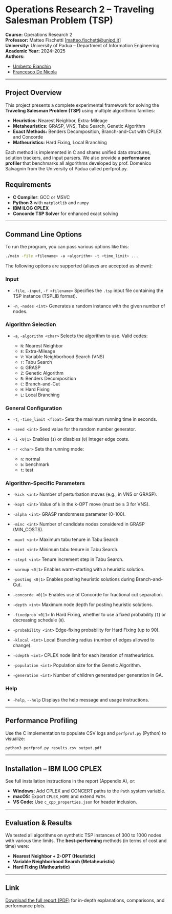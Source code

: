 # Operations Research 2 – Traveling Salesman Problem (TSP)

**Course:** Operations Research 2\
**Professor:** Matteo Fischetti [matteo.fischetti@unipd.it]\
**University:** University of Padua – Department of Information Engineering\
**Academic Year:** 2024–2025\
**Authors:**
* [Umberto Bianchin](https://www.github.com/umberto-bianchin)
* [Francesco De Nicola](https://github.com/Fraf48)

---

## Project Overview

This project presents a complete experimental framework for solving the **Traveling Salesman Problem (TSP)** using multiple algorithmic families:

* **Heuristics:** Nearest Neighbor, Extra-Mileage
* **Metaheuristics:** GRASP, VNS, Tabu Search, Genetic Algorithm
* **Exact Methods:** Benders Decomposition, Branch-and-Cut with CPLEX and Concorde
* **Matheuristics:** Hard Fixing, Local Branching

Each method is implemented in C and shares unified data structures, solution trackers, and input parsers. We also provide a **performance profiler** that benchmarks all algorithms developed by prof.
Domenico Salvagnin from the University of Padua called perfprof.py.

## Requirements

- **C Compiler**: GCC or MSVC
- **Python 3** with `matplotlib` and `numpy`
- **IBM ILOG CPLEX** 
- **Concorde TSP Solver** for enhanced exact solving

--- 

## Command Line Options

To run the program, you can pass various options like this:

```bash
./main -file <filename> -a <algorithm> -t <time_limit> ...
```

The following options are supported (aliases are accepted as shown):

### Input

* `-file`, `-input`, `-f <filename>`
  Specifies the `.tsp` input file containing the TSP instance (TSPLIB format).

* `-n`, `-nodes <int>`
  Generates a random instance with the given number of nodes.

### Algorithm Selection

* `-a`, `-algorithm <char>`
  Selects the algorithm to use. Valid codes:

  * `N`: Nearest Neighbor
  * `E`: Extra-Mileage
  * `V`: Variable Neighborhood Search (VNS)
  * `T`: Tabu Search
  * `G`: GRASP
  * `Z`: Genetic Algorithm
  * `B`: Benders Decomposition
  * `C`: Branch-and-Cut
  * `H`: Hard Fixing
  * `L`: Local Branching

### General Configuration

* `-t`, `-time_limit <float>`
  Sets the maximum running time in seconds.

* `-seed <int>`
  Seed value for the random number generator.

* `-i <0|1>`
  Enables (`1`) or disables (`0`) integer edge costs.

* `-r <char>`
  Sets the running mode:

  * `n`: normal
  * `b`: benchmark
  * `t`: test

### Algorithm-Specific Parameters

* `-kick <int>`
  Number of perturbation moves (e.g., in VNS or GRASP).

* `-kopt <int>`
  Value of `k` in the k-OPT move (must be ≥ 3 for VNS).

* `-alpha <int>`
  GRASP randomness parameter (0–100).

* `-minc <int>`
  Number of candidate nodes considered in GRASP (MIN\_COSTS).

* `-maxt <int>`
  Maximum tabu tenure in Tabu Search.

* `-mint <int>`
  Minimum tabu tenure in Tabu Search.

* `-stept <int>`
  Tenure increment step in Tabu Search.

* `-warmup <0|1>`
  Enables warm-starting with a heuristic solution.

* `-posting <0|1>`
  Enables posting heuristic solutions during Branch-and-Cut.

* `-concorde <0|1>`
  Enables use of Concorde for fractional cut separation.

* `-depth <int>`
  Maximum node depth for posting heuristic solutions.

* `-fixedprob <0|1>`
  In Hard Fixing, whether to use a fixed probability (`1`) or decreasing schedule (`0`).

* `-probability <int>`
  Edge-fixing probability for Hard Fixing (up to 90).

* `-klocal <int>`
  Local Branching radius (number of edges allowed to change).

* `-cdepth <int>`
  CPLEX node limit for each iteration of matheuristics.

* `-population <int>`
  Population size for the Genetic Algorithm.

* `-generation <int>`
  Number of children generated per generation in GA.

### Help

* `-help`, `--help`
  Displays the help message and usage instructions.

---

## Performance Profiling

Use the C implementation to populate CSV logs and `perfprof.py` (Python) to visualize:

```bash
python3 perfprof.py results.csv output.pdf
```

---

## Installation – IBM ILOG CPLEX

See full installation instructions in the report (Appendix A), or:

* **Windows:** Add CPLEX and CONCERT paths to the `Path` system variable.
* **macOS:** Export `CPLEX_HOME` and extend `PATH`.
* **VS Code:** Use `c_cpp_properties.json` for header inclusion.

---

## Evaluation & Results

We tested all algorithms on synthetic TSP instances of 300 to 1000 nodes with various time limits. The **best-performing** methods (in terms of cost and time) were:

* **Nearest Neighbor + 2-OPT (Heuristic)**
* **Variable Neighborhood Search (Metaheuristic)**
* **Hard Fixing (Matheuristic)**

---

## Link
[Download the full report (PDF)](./Thesis.pdf) for in-depth explanations, comparisons, and performance plots.
